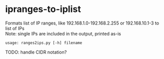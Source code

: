 # ipranges-to-iplist
Formats list of IP ranges, like 192.168.1.0-192.168.2.255 or 192.168.10.1-3 to list of IPs  
Note: single IPs are included in the output, printed as-is 
```
usage: ranges2ips.py [-h] filename
```

TODO: handle CIDR notation?
